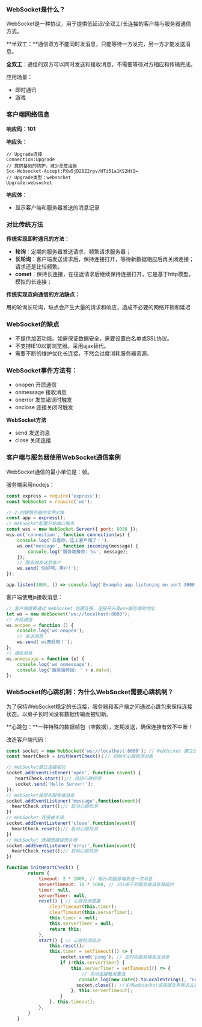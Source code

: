 ### WebSocket是什么？

WebSocket是一种协议，用于提供低延迟/全双工/长连接的客户端与服务器通信方式。

**半双工：**通信双方不能同时发消息，只能等待一方发完，另一方才能发送消息。

**全双工**：通信的双方可以同时发送和接收消息，不需要等待对方相应和传输完成。

应用场景：

- 即时通讯
- 游戏

### 客户端网络信息

**响应码：101**

**响应头：**

```
// Upgrade连接
Connection:Upgrade
// 提供基础的防护，减少恶意连接
Sec-Websocket-Accept:PXw5jD28Z2rpv/HTi51a1KS2HtI=
// Upgrade类型：websocket
Upgrade:websocket
```

**响应体**：

- 显示客户端和服务器发送的消息记录

### 对比传统方法

**传统实现即时通讯的方法**：

- **轮询**：定期向服务器发送请求，频繁请求服务器；
- **长轮询**：客户端发送请求后，保持连接打开，等待新数据相应后再关闭连接；请求还是比较频繁。
- **comet**：保持长连接，在往返请求后继续保持连接打开，它是基于http模型，模拟的长连接；

**传统实现双向通信的方法缺点：**

用的轮询长轮询，缺点会产生大量的请求和响应，造成不必要的网络开销和延迟

### WebSocket的缺点

- 不提供加密功能。如需保证数据安全，需要设置白名单或SSL协议。
- 不支持IE10以前浏览器。采用ajax替代。
- 需要不断的维护优化长连接，不然会过度消耗服务器资源。

### WebSocket事件方法有：

- onopen  开启通信
- onmessage 接收消息
- onerror 发生错误时触发
- onclose  连接关闭时触发

**WebSocket方法**

- send  发送消息
- close 关闭连接

### 客户端与服务器使用WebSocket通信案例

WebSocket通信的最小单位是：帧。

服务端采用nodejs：

```js
const express = require('express');
const WebSocket = require('ws');

// 2.创建服务器的实例对象
const app = express();
// WebSocket配置开始端口服务
const wss = new WebSocket.Server({ port: 8080 });
wss.on('connection', function connection(ws) {
    console.log('恭喜你，连上客户端了！');
    ws.on('message', function incoming(message) {
        console.log('服务端接收: %s', message);
    });
    // 服务端发送至客户
    ws.send('你好啊，用户!');
});

app.listen(3000, () => console.log('Example app listening on port 3000!'))
```

客户端使用js接收消息：

```js
// 客户端需要通过 WebSocket 创建连接，连接开头是ws+服务端的地址
let ws = new WebSocket('ws://localhost:8080');
// 开启通信
ws.onopen = function () {
    console.log('ws onopen');
    // 发送消息
    ws.send('ws真好用！');
};
// 接收消息
ws.onmessage = function (e) {
    console.log('ws onmessage');
    console.log('服务端传回: ' + e.data);
};
```

### WebSocket的心跳机制：为什么WebSocket需要心跳机制？

为了保持WebSocket稳定的长连接，服务器和客户端之间通过心跳包来保持连接状态。以房子长时间没有数据传输而被切断。

**心跳包：**一种特殊的数据帧包（空数据），定期发送，确保连接有效不中断！

改造客户端代码：

```js
const socket = new WebSocket('ws://localhost:8080'); // WebSocket 建立连接
const heartCheck = initHeartCheck()；// 初始化心跳检测对象

// WebSocket建立连接成功
socket.addEventListener('open', function (event) {
　　heartCheck.start();// 启动心跳检测
　　socket.send('Hello Server!');
});
// WebSocket接受到服务端消息
socket.addEventListener('message',function(event){
  heartCheck.start();// 启动心跳检测
})
// WebSocket 连接被关闭
socket.addEventListener('close',function(event){
  heartCheck.reset();// 启动心跳检测
})
// WebSocket 连接因错误而关闭
socket.addEventListener('error',function(event){
  heartCheck.reset();// 启动心跳检测
})

function initHeartCheck() {
        return {
            timeout: 2 * 1000, // 每2s向服务端发送一次消息
            serverTimeout: 10 * 1000, // 10s收不到服务端消息算超时
            timer: null,
            serverTimer: null,
            reset() { // 心跳检测重置
                clearTimeout(this.timer);
                clearTimeout(this.serverTimer);
                this.timer = null;
                this.serverTimer = null;
                return this;
            },
            start() { // 心跳检测启动
                this.reset();
                this.timer = setTimeout(() => { 
                    socket.send('ping'); // 定时向服务端发送消息
                    if (!this.serverTimer) {
                        this.serverTimer = setTimeout(() => {
                            // 关闭连接触发重连
                           console.log(new Date().toLocaleString(), "not received pong, close the websocket");
                          socket.close(); //关闭websocket或根据业务需求去重连 
                        }, this.serverTimeout);
                    }
                }, this.timeout);
            },
        }
    }
```
